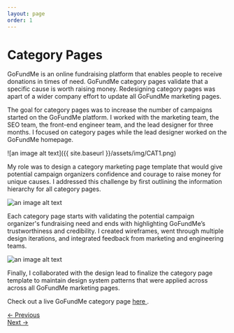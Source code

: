 ```yaml
---
layout: page
order: 1
---
```



# Category Pages

GoFundMe is an online fundraising platform that enables people to receive donations in times of need. GoFundMe category pages validate that a specific cause is worth raising money. Redesigning category pages was apart of a wider company effort to update all GoFundMe marketing pages.

The goal for category pages was to increase the number of campaigns started on the GoFundMe platform. I worked with the marketing team, the SEO team, the front-end engineer team, and the lead designer for three months. I focused on category pages while the lead designer worked on the GoFundMe homepage.

![an image alt text]({{ site.baseurl }}/assets/img/CAT1.png)

My role was to design a category marketing page template that would give potential campaign organizers confidence and courage to raise money for unique causes. I addressed this challenge by first outlining the information hierarchy for all category pages.

![an image alt text]({{base.siteurl}}/assets/img/CAT2.png)

Each category page starts with validating the potential campaign organizer's fundraising need and ends with highlighting GoFundMe’s trustworthiness and credibility. I created wireframes, went through multiple design iterations, and integrated feedback from marketing and engineering teams.

![an image alt text]({{base.siteurl}}/assets/img/CAT3.png)

Finally, I collaborated with the design lead to finalize the category page template to maintain design system patterns that were applied across across all GoFundMe marketing pages.

Check out a live GoFundMe category page
<a href="https://www.gofundme.com/start/breast-cancer-fundraising" target="_blank">here </a>.

<div class="clearfix mxn2 container-sm mt4">
  <div class="col col-6">
    <a href="/projects/checkout"> ← Previous </a>
  </div>

  <div class="col col-6 right-align">
    <a href="/projects/teaminvitations"> Next →  </a>
  </div>
</div>
